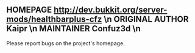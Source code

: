 HOMEPAGE http://dev.bukkit.org/server-mods/healthbarplus-cfz \n
ORIGINAL AUTHOR Kaipr \n
MAINTAINER Confuz3d \n
---------------------------
Please report bugs on the project's homepage.
